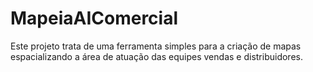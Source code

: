 # MapeiaAIComercial

Este projeto trata de uma ferramenta simples para a criação de mapas espacializando a área de atuação das equipes vendas e distribuidores.